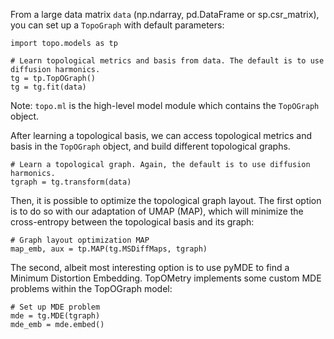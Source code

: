 
From a large data matrix ``data`` (np.ndarray, pd.DataFrame or sp.csr_matrix), you can set up a ``TopoGraph`` with default parameters: 

```
import topo.models as tp
   
# Learn topological metrics and basis from data. The default is to use diffusion harmonics.
tg = tp.TopOGraph()
tg = tg.fit(data)
```
Note: `topo.ml` is the high-level model module which contains the `TopOGraph` object.

After learning a topological basis, we can access topological metrics and basis in the ``TopOGraph`` object, and build different
topological graphs. 
```
# Learn a topological graph. Again, the default is to use diffusion harmonics.
tgraph = tg.transform(data) 
 ```
Then, it is possible to optimize the topological graph layout. The first option is to do so with
our adaptation of UMAP (MAP), which will minimize the cross-entropy between the topological basis
and its graph:

```
# Graph layout optimization MAP
map_emb, aux = tp.MAP(tg.MSDiffMaps, tgraph)
```
The second, albeit most interesting option is to use pyMDE to find a Minimum Distortion Embedding. TopOMetry implements some
custom MDE problems within the TopOGraph model:

```
# Set up MDE problem
mde = tg.MDE(tgraph)
mde_emb = mde.embed()
```
